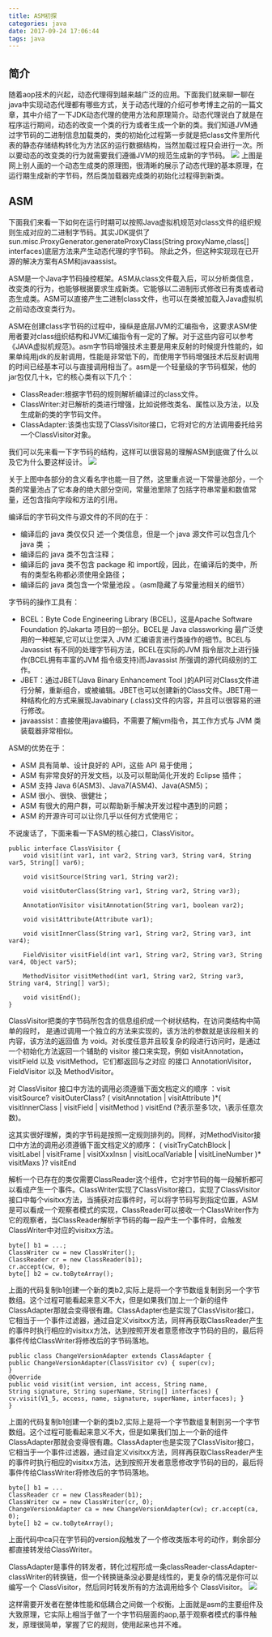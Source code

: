 ```yaml
---
title: ASM初探
categories: java
date: 2017-09-24 17:06:44
tags: java
---
```


## 简介
随着aop技术的兴起，动态代理得到越来越广泛的应用。下面我们就来聊一聊在java中实现动态代理都有哪些方式，关于动态代理的介绍可参考博主之前的一篇文章，其中介绍了一下JDK动态代理的使用方法和原理简介。动态代理说白了就是在程序运行期间，动态的改变一个类的行为或者生成一个新的类。我们知道JVM通过字节码的二进制信息加载类的，类的初始化过程第一步就是把class文件里所代表的静态存储结构转化为方法区的运行数据结构，当然加载过程只会进行一次。所以要动态的改变类的行为就需要我们遵循JVM的规范生成新的字节码。
![](https://clouder123.oss-cn-beijing.aliyuncs.com/asm01.png
)
上图是网上别人画的一个动态生成类的原理图，很清晰的展示了动态代理的基本原理，在运行期生成新的字节码，然后类加载器完成类的初始化过程得到新类。

## ASM

下面我们来看一下如何在运行时期可以按照Java虚拟机规范对class文件的组织规则生成对应的二进制字节码。其实JDK提供了sun.misc.ProxyGenerator.generateProxyClass(String proxyName,class[] interfaces)底层方法来产生动态代理的字节码。
除此之外，但这种实现现在已开源的解决方案有ASM和javaassist。

ASM是一个Java字节码操控框架。ASM从class文件载入后，可以分析类信息，改变类的行为，也能够根据要求生成新类。它能够以二进制形式修改已有类或者动态生成类。ASM可以直接产生二进制class文件，也可以在类被加载入Java虚拟机之前动态改变类行为。

ASM在创建class字节码的过程中，操纵是底层JVM的汇编指令，这要求ASM使用者要对class组织结构和JVM汇编指令有一定的了解。对于这些内容可以参考《JAVA虚拟机规范》。asm字节码增强技术主要是用来反射的时候提升性能的，如果单纯用jdk的反射调用，性能是非常低下的，而使用字节码增强技术后反射调用的时间已经基本可以与直接调用相当了。asm是一个轻量级的字节码框架，他的jar包仅几十k，它的核心类有以下几个：

* ClassReader:根据字节码的规则解析编译过的class文件。
* ClassWriter:对已解析的类进行增强，比如说修改类名、属性以及方法，以及生成新的类的字节码文件。
* ClassAdapter:该类也实现了ClassVisitor接口，它将对它的方法调用委托给另一个ClassVisitor对象。

我们可以先来看一下字节码的结构，这样可以很容易的理解ASM到底做了什么以及它为什么要这样设计。
![](https://clouder123.oss-cn-beijing.aliyuncs.com/asm02.png
)

关于上图中各部分的含义看名字也能一目了然，这里重点说一下常量池部分，一个类的常量池占了它本身的绝大部分空间，常量池里除了包括字符串常量和数值常量，还包含指向字段和方法的引用。

编译后的字节码文件与源文件的不同的在于：

* 编译后的 java 类仅仅只 述一个类信息，但是一个 java 源文件可以包含几个java 类 ；
* 编译后的 java 类不包含注释；
* 编译后的 java 类不包含 package 和 import段，因此，在编译后的类中，所有的类型名称都必须使用全路径；
* 编译后的 java 类包含一个常量池段 。（asm隐藏了与常量池相关的细节）

字节码的操作工具有：

* BCEL：Byte Code Engineering Library (BCEL)，这是Apache Software Foundation 的Jakarta 项目的一部分。BCEL是 Java classworking 最广泛使用的一种框架,它可以让您深入 JVM 汇编语言进行类操作的细节。BCEL与Javassist 有不同的处理字节码方法，BCEL在实际的JVM 指令层次上进行操作(BCEL拥有丰富的JVM 指令级支持)而Javassist 所强调的源代码级别的工作。
* JBET：通过JBET(Java Binary Enhancement Tool )的API可对Class文件进行分解，重新组合，或被编辑。JBET也可以创建新的Class文件。JBET用一种结构化的方式来展现Javabinary (.class)文件的内容，并且可以很容易的进行修改。
* javaassist：直接使用java编码，不需要了解jvm指令，其工作方式与 JVM 类装载器非常相似。

ASM的优势在于：

* ASM 具有简单、设计良好的 API，这些 API 易于使用；
* ASM 有非常良好的开发文档，以及可以帮助简化开发的 Eclipse 插件；
* ASM 支持 Java 6(ASM3)、Java7(ASM4)、Java(ASM5)；
* ASM 很小、很快、很健壮；
* ASM 有很大的用户群，可以帮助新手解决开发过程中遇到的问题；
* ASM 的开源许可可以让你几乎以任何方式使用它；

不说废话了，下面来看一下ASM的核心接口，ClassVisitor。

```
public interface ClassVisitor {
    void visit(int var1, int var2, String var3, String var4, String var5, String[] var6);
 
    void visitSource(String var1, String var2);
 
    void visitOuterClass(String var1, String var2, String var3);
 
    AnnotationVisitor visitAnnotation(String var1, boolean var2);
 
    void visitAttribute(Attribute var1);
 
    void visitInnerClass(String var1, String var2, String var3, int var4);
 
    FieldVisitor visitField(int var1, String var2, String var3, String var4, Object var5);
 
    MethodVisitor visitMethod(int var1, String var2, String var3, String var4, String[] var5);
 
    void visitEnd();
}
```
ClassVisitor把类的字节码所包含的信息组织成一个树状结构，在访问类结构中简单的段时， 是通过调用一个独立的方法来实现的，该方法的参数就是该段相关的内容，该方法的返回值 为 void。对长度任意并且较复杂的段进行访问时，是通过一个初始化方法返回一个辅助的 visitor 接口来实现，例如 visitAnnotation，visitField 以及 visitMethod，它们都返回与之对应 的接口 AnnotationVisitor，FieldVisitor 以及 MethodVisitor。

对 ClassVisitor 接口中方法的调用必须遵循下面文档定义的顺序 ：visit visitSource? visitOuterClass? ( visitAnnotation | visitAttribute )*( visitInnerClass | visitField | visitMethod ) visitEnd (?表示至多1次，\表示任意次数)。

这其实很好理解，类的字节码是按照一定规则排列的。同样，对MethodVisitor接口中方法的调用必须遵循下面文档定义的顺序：
( visitTryCatchBlock | visitLabel | visitFrame | visitXxxInsn | visitLocalVariable | visitLineNumber )*
visitMaxs )?
visitEnd

解析一个已存在的类仅需要ClassReader这个组件，它对字节码的每一段解析都可以看成产生一个事件。ClassWriter实现了ClassVisitor接口，实现了ClassVisitor接口中每个visitxx方法，当捕获对应事件时，可以将字节码写到指定位置，ASM是可以看成一个观察者模式的实现，ClassReader可以接收一个ClassWriter作为它的观察者，当ClassReader解析字节码的每一段产生一个事件时，会触发ClassWriter中对应的visitxx方法。

```
byte[] b1 = ...;
ClassWriter cw = new ClassWriter();
ClassReader cr = new ClassReader(b1);
cr.accept(cw, 0);
byte[] b2 = cw.toByteArray();
```
上面的代码复制b1创建一个新的类b2,实际上是将一个字节数组复制到另一个字节数组。这个过程可能看起来意义不大，但是如果我们加上一个新的组件ClassAdapter那就会变得很有趣。ClassAdapter也是实现了ClassVisitor接口，它相当于一个事件过滤器，通过自定义visitxx方法，同样再获取ClassReader产生的事件时执行相应的visitxx方法，达到按照开发者意愿修改字节码的目的，最后将事件传给ClassWriter将修改后的字节码落地。

```
public class ChangeVersionAdapter extends ClassAdapter {
public ChangeVersionAdapter(ClassVisitor cv) { super(cv);
}
@Override
public void visit(int version, int access, String name,
String signature, String superName, String[] interfaces) {
cv.visit(V1_5, access, name, signature, superName, interfaces); }
}
```
上面的代码复制b1创建一个新的类b2,实际上是将一个字节数组复制到另一个字节数组。这个过程可能看起来意义不大，但是如果我们加上一个新的组件ClassAdapter那就会变得很有趣。ClassAdapter也是实现了ClassVisitor接口，它相当于一个事件过滤器，通过自定义visitxx方法，同样再获取ClassReader产生的事件时执行相应的visitxx方法，达到按照开发者意愿修改字节码的目的，最后将事件传给ClassWriter将修改后的字节码落地。

```
byte[] b1 = ...
ClassReader cr = new ClassReader(b1);
ClassWriter cw = new ClassWriter(cr, 0);
ChangeVersionAdapter ca = new ChangeVersionAdapter(cw); cr.accept(ca, 0);
byte[] b2 = cw.toByteArray();
```
上面代码中ca只在字节码的version段触发了一个修改类版本号的动作，剩余部分都直接转发给ClassWriter。

ClassAdapter是事件的转发者，转化过程形成一条classReader-classAdapter-classWriter的转换链，但一个转换链条没必要是线性的，更复杂的情况是你可以编写一个 ClassVisitor，然后同时转发所有的方法调用给多个 ClassVisitor。
![](https://clouder123.oss-cn-beijing.aliyuncs.com/asm3.png
)

这样需要开发者在整体性能和低耦合之间做一个权衡。上面就是asm的主要组件及大致原理，它实际上相当于做了一个字节码层面的aop,基于观察者模式的事件触发，原理很简单，掌握了它的规则，使用起来也并不难。

